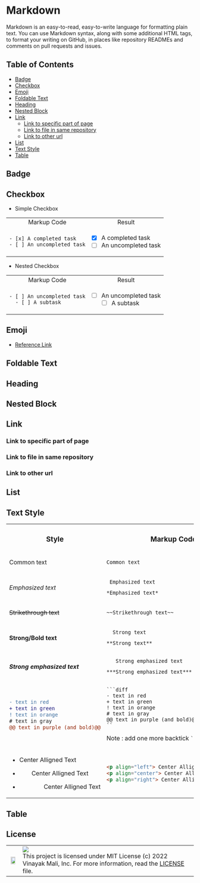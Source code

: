 <h1>Markdown</h1>
Markdown is an easy-to-read, easy-to-write language for formatting plain text. You can use Markdown syntax, along with some additional HTML tags, to format your writing on GitHub, in places like repository READMEs and comments on pull requests and issues.

<h2>Table of Contents</h2>

- [Badge](#badge)
- [Checkbox](#checkbox)
- [Emoji](#emoji)
- [Foldable Text](#foldable-text)
- [Heading](#heading)
- [Nested Block](#nested-block)
- [Link](#link)
  - [Link to specific part of page](#link-to-specific-part-of-page)
  - [Link to file in same repository](#link-to-file-in-same-repository)
  - [Link to other url](#link-to-other-url)
- [List](#list)
- [Text Style](#text-style)
- [Table](#table)



## Badge

## Checkbox

<table>

<tr>

* Simple Checkbox
</tr>

<tr>
<td align="center"> Markup Code</td> 
<td align="center"> Result </td>
</tr>

<tr>
<td> 

```markup
- [x] A completed task
- [ ] An uncompleted task
```

</td>

<td>

- [x] A completed task
- [ ] An uncompleted task

</td>
</tr>

</table>


<table>

<tr>

* Nested Checkbox
</tr>

<tr>
<td align="center"> Markup Code</td> 
<td align="center"> Result </td>
</tr>

<tr>
<td> 

```markup
- [ ] An uncompleted task
  - [ ] A subtask
```

</td>

<td>

- [ ] An uncompleted task
  - [ ] A subtask

</td>
</tr>

</table>


## Emoji
* [Reference Link](https://www.webfx.com/tools/emoji-cheat-sheet/)

## Foldable Text

## Heading

## Nested Block

## Link

### Link to specific part of page

### Link to file in same repository

### Link to other url

## List

## Text Style

<table>

<tr>
<td align="center"> <h3>Style</h3> </td>
<td align="center"> <h3>Markup Code</h3> </td> 
</tr>

<tr>
<td>

Common text
</td>
<td> 

```markup
Common text
```
</td>
</tr>

<tr>
<td>

_Emphasized text_
</td>
<td> 

```markup
_Emphasized text_
```
```markup
*Emphasized text*
```
</td>
</tr>

<tr>
<td>

~~Strikethrough text~~
</td>
<td> 

```markup
~~Strikethrough text~~
```
</td>
</tr>

<tr>
<td>

__Strong/Bold text__
</td>
<td> 

```markup
__Strong text__
```
```markup
**Strong text**
```
</td>
</tr>

<tr>
<td>

___Strong emphasized text___
</td>
<td> 

```markup
___Strong emphasized text___
```
```markup
***Strong emphasized text***
```
</td>
</tr>

<tr>
<td>

```diff
- text in red
+ text in green
! text in orange
# text in gray
@@ text in purple (and bold)@@
```
</td>
<td> 

```markup
```diff
- text in red
+ text in green
! text in orange
# text in gray
@@ text in purple (and bold)@@
``
```
Note : add one more backtick `` ` `` at end
</td>
</tr>

<tr>
<td>

* <p align="left"> Center Alligned Text </p>
* <p align="center"> Center Alligned Text </p>
* <p align="right"> Center Alligned Text </p>
</td>
<td> 

```html
<p align="left"> Center Alligned Text </p>
<p align="center"> Center Alligned Text </p>
<p align="right"> Center Alligned Text </p>
```
</td>
</tr>

</table>

## Table


## License

| | |
| ---- | ------------------------------------ |
| <p align="center"> <img src="https://user-images.githubusercontent.com/66154908/175827109-a9f2f54a-f63e-4e07-bd83-a1f760246b56.png" width="80%"></img> | ![](https://img.shields.io/badge/License-MIT-yellow.svg?style=flat-square) <br> This project is licensed under MIT License (c) 2022 Vinayak Mali, Inc. For more information, read the [LICENSE](./LICENCE) file.  <img width=2300/> |
   

